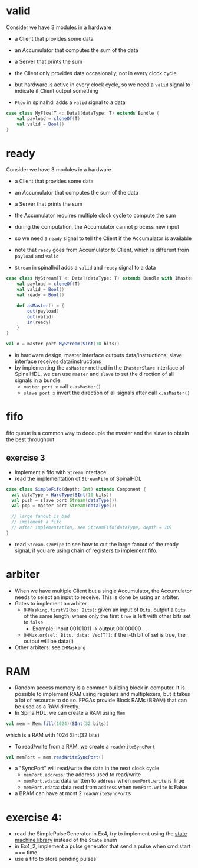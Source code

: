 # valid

Consider we have 3 modules in a hardware
- a Client that provides some data
- an Accumulator that computes the sum of the data
- a Server that prints the sum

- the Client only provides data occasionally, not in every clock cycle.
- but hardware is active in every clock cycle, so we need a `valid` signal to indicate if Client output something

- `Flow` in spinalhdl adds a `valid` signal to a data
```scala
case class MyFlow[T <: Data](dataType: T) extends Bundle {
    val payload = cloneOf(T)
    val valid = Bool()
}
```

# ready

Consider we have 3 modules in a hardware
- a Client that provides some data
- an Accumulator that computes the sum of the data
- a Server that prints the sum

- the Accumulator requires multiple clock cycle to compute the sum
- during the computation, the Accumulator cannot process new input
- so we need a `ready` signal to tell the Client if the Accumulator is available
- note that `ready` goes from Accumulator to Client, which is different from `payload` and `valid`

- `Stream` in spinalhdl adds a `valid` and `ready` signal to a data
```scala
case class MyStream[T <: Data](dataType: T) extends Bundle with IMasterSlave{
    val payload = cloneOf(T)
    val valid = Bool()
    val ready = Bool()

    def asMaster() = {
        out(payload)
        out(valid)
        in(ready)
    }
}

val o = master port MyStream(SInt(10 bits))
```
- in hardware design, master interface outputs data/instructions; slave interface receives data/instructions
- by implementing the `asMaster` method in the `IMasterSlave` interface of SpinalHDL, we can use `master` and `slave` to set the direction of all signals in a bundle.
  - `master port x` call `x.asMaster()`
  - `slave port x` invert the direction of all signals after call `x.asMaster()`

# fifo

fifo queue is a common way to decouple the master and the slave to obtain the best throughput

## exercise 3
- implement a fifo with `Stream` interface
- read the implementation of `StreamFifo` of SpinalHDL
```scala
case class SimpleFifo(depth: Int) extends Component {
  val dataType = HardType(SInt(10 bits))
  val push = slave port Stream(dataType())
  val pop = master port Stream(dataType())

  // large fanout is bad
  // implement a fifo
  // after implementation, see StreamFifo(dataType, depth = 10)
}
```
- read `Stream.s2mPipe` to see how to cut the large fanout of the ready signal, if you are using chain of registers to implement fifo.

# arbiter

- When we have multiple Client but a single Accumulator, the Accumulator needs to select an input to receive. This is done by using an arbiter.
- Gates to implement an arbiter
  - `OHMasking.firstV2(bs: Bits)`: given an input of `Bits`, output a `Bits` of the same length, where only the first `true` is left with other bits set to `false`
    - Example: input 00101011 -> output 00100000
  - `OHMux.or(sel: Bits, data: Vec[T])`: if the i-th bit of sel is true, the output will be data(i)
- Other arbiters: see `OHMasking`

# RAM
- Random access memory is a common building block in computer. It is possible to implement RAM using registers and multiplexers, but it takes a lot of resource to do so. FPGAs provide Block RAMs (BRAM) that can be used as a RAM directly.
- In SpinalHDL, we can create a RAM using `Mem`
```scala
val mem = Mem.fill(1024)(SInt(32 bits))
```
which is a RAM with 1024 SInt(32 bits)
- To read/write from a RAM, we create a `readWriteSyncPort`
```scala
val memPort = mem.readWriteSyncPort()
```
- a "SyncPort" will read/write the data in the next clock cycle
  - `memPort.address`: the address used to read/write
  - `memPort.wdata`: data written to `address` when `memPort.write` is True
  - `memPort.rdata`: data read from `address` when `memPort.write` is False
- a BRAM can have at most 2 `readWriteSyncPort`s

# exercise 4: 
- read the SimplePulseGenerator in Ex4, try to implement using the [state machine library](https://spinalhdl.github.io/SpinalDoc-RTD/master/SpinalHDL/Libraries/fsm.html) instead of the `State` enum
- in Ex4_2, implement a pulse generator that send a pulse when cmd.start === time. 
- use a fifo to store pending pulses

